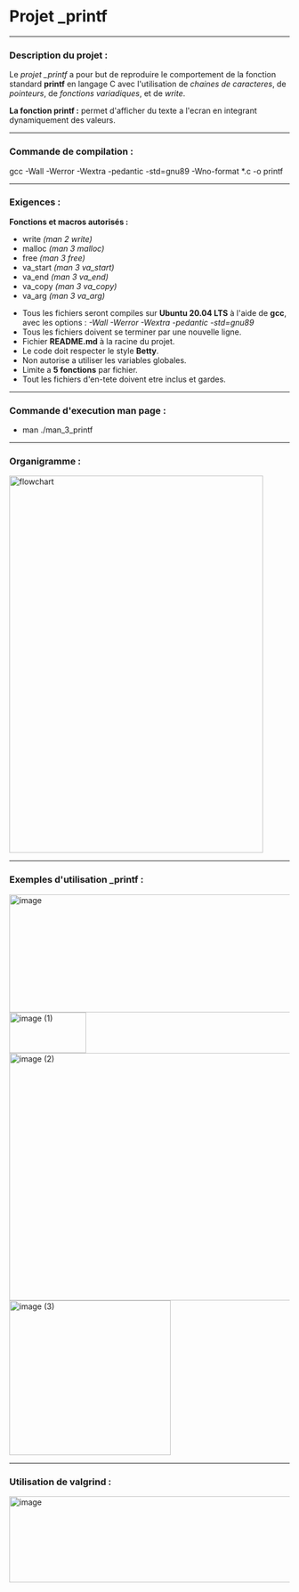 # Projet \_printf

---

### Description du projet :

Le _projet \_printf_ a pour but de reproduire le comportement de la fonction standard **printf** en langage C avec l'utilisation de _chaines de caracteres_, de _pointeurs_, de _fonctions variadiques_, et de _write_.

**La fonction printf :** permet d'afficher du texte a l'ecran en integrant dynamiquement des valeurs.

---

### Commande de compilation :

gcc -Wall -Werror -Wextra -pedantic -std=gnu89 -Wno-format \*.c -o printf

---

### Exigences :

__Fonctions et macros autorisés :__

* write *(man 2 write)*
* malloc *(man 3 malloc)*
* free *(man 3 free)*
* va_start *(man 3 va_start)*
* va_end *(man 3 va_end)*
* va_copy *(man 3 va_copy)*
* va_arg *(man 3 va_arg)*  
  

- Tous les fichiers seront compiles sur **Ubuntu 20.04 LTS** à l'aide de **gcc**, avec les options : _-Wall -Werror -Wextra -pedantic -std=gnu89_
- Tous les fichiers doivent se terminer par une nouvelle ligne.
- Fichier __README.md__ à la racine du projet.
- Le code doit respecter le style **Betty**.
- Non autorise a utiliser les variables globales.
- Limite a __5 fonctions__ par fichier.
- Tout les fichiers d'en-tete doivent etre inclus et gardes.

---

### Commande d'execution man page :

* man ./man_3_printf

---

### Organigramme :

<img width="456" height="678" alt="flowchart" src="https://github.com/user-attachments/assets/7347ec67-d2bd-4f7e-89f1-832c830fe023" />

---

### Exemples d'utilisation \_printf :

<img width="550" height="212" alt="image" src="https://github.com/user-attachments/assets/7dbdae7c-0a49-49e7-82b4-f39d045dc1d9" />  
<img width="138" height="73" alt="image (1)" src="https://github.com/user-attachments/assets/db7b2316-f3d1-4821-b719-f947322be4dc" />  
<img width="568" height="445" alt="image (2)" src="https://github.com/user-attachments/assets/d184db2e-6e5a-4994-872b-6e67ebec9529" />  
<img width="290" height="278" alt="image (3)" src="https://github.com/user-attachments/assets/15a13279-d2dd-4be3-b088-191eb6014869" />  

---

### Utilisation de valgrind :  

<img width="539" height="155" alt="image" src="https://github.com/user-attachments/assets/d89e5018-07e5-42b8-bf25-d251ff954e0b" />

